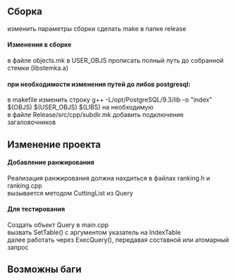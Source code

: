 <h2>Сборка </h2>
<h8>изменить параметры сборки
сделать make в папке release</h8>
<h4>Изменения в сборке</h4>
<h8>в файле objects.mk в USER_OBJS прописать полный путь до собранной стемки (libstemka.a) </h8>
<h4>при необходимости изменения путей до либов postgresql: </h4>
<h8>
в makefile изменить строку g++ -L/opt/PostgreSQL/9.3/lib -o "index" $(OBJS) $(USER_OBJS) $(LIBS) на необходимую<br>
в файле Release/src/cpp/subdir.mk добавить подключение загаловочников
</h8>
<h2>Изменение проекта</h2>
<h4>Добавление ранжирования</h4>
<h8>Реализация ранжирования должна нахдиться в файлах ranking.h и ranking.cpp<br>
вызывается методом CuttingList из Query<br>
<h4>Для тестирования</h4>
<h8>Создать объект Query в main.cpp<br>
вызвать  SetTable() с аргументом указатель на IndexTable    <br>
далее работать через ExecQuery(), передавая составной или атомарный запрос


<h2>Возможны баги </h2>
